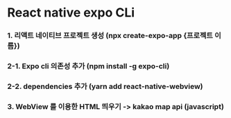# React native expo CLi

### 1. 리액트 네이티브 프로젝트 생성 (npx create-expo-app {프로젝트 이름})
### 2-1. Expo cli 의존성 추가 (npm install -g expo-cli)
### 2-2. dependencies 추가 (yarn add react-native-webview)
### 3. WebView 를 이용한 HTML 띄우기 -> kakao map api (javascript)
